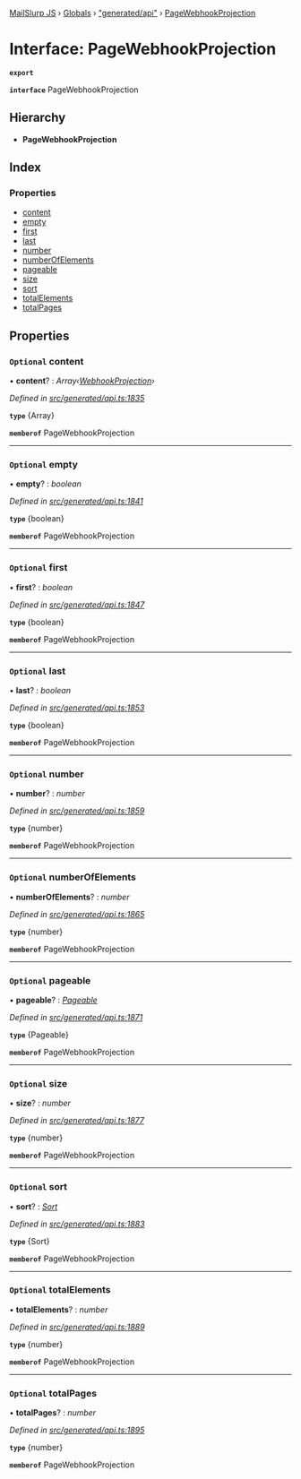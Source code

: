 [MailSlurp JS](../README.md) › [Globals](../globals.md) › ["generated/api"](../modules/_generated_api_.md) › [PageWebhookProjection](_generated_api_.pagewebhookprojection.md)

# Interface: PageWebhookProjection

**`export`** 

**`interface`** PageWebhookProjection

## Hierarchy

* **PageWebhookProjection**

## Index

### Properties

* [content](_generated_api_.pagewebhookprojection.md#optional-content)
* [empty](_generated_api_.pagewebhookprojection.md#optional-empty)
* [first](_generated_api_.pagewebhookprojection.md#optional-first)
* [last](_generated_api_.pagewebhookprojection.md#optional-last)
* [number](_generated_api_.pagewebhookprojection.md#optional-number)
* [numberOfElements](_generated_api_.pagewebhookprojection.md#optional-numberofelements)
* [pageable](_generated_api_.pagewebhookprojection.md#optional-pageable)
* [size](_generated_api_.pagewebhookprojection.md#optional-size)
* [sort](_generated_api_.pagewebhookprojection.md#optional-sort)
* [totalElements](_generated_api_.pagewebhookprojection.md#optional-totalelements)
* [totalPages](_generated_api_.pagewebhookprojection.md#optional-totalpages)

## Properties

### `Optional` content

• **content**? : *Array‹[WebhookProjection](_generated_api_.webhookprojection.md)›*

*Defined in [src/generated/api.ts:1835](https://github.com/mailslurp/mailslurp-client-ts-js/blob/26ccbd6/src/generated/api.ts#L1835)*

**`type`** {Array<WebhookProjection>}

**`memberof`** PageWebhookProjection

___

### `Optional` empty

• **empty**? : *boolean*

*Defined in [src/generated/api.ts:1841](https://github.com/mailslurp/mailslurp-client-ts-js/blob/26ccbd6/src/generated/api.ts#L1841)*

**`type`** {boolean}

**`memberof`** PageWebhookProjection

___

### `Optional` first

• **first**? : *boolean*

*Defined in [src/generated/api.ts:1847](https://github.com/mailslurp/mailslurp-client-ts-js/blob/26ccbd6/src/generated/api.ts#L1847)*

**`type`** {boolean}

**`memberof`** PageWebhookProjection

___

### `Optional` last

• **last**? : *boolean*

*Defined in [src/generated/api.ts:1853](https://github.com/mailslurp/mailslurp-client-ts-js/blob/26ccbd6/src/generated/api.ts#L1853)*

**`type`** {boolean}

**`memberof`** PageWebhookProjection

___

### `Optional` number

• **number**? : *number*

*Defined in [src/generated/api.ts:1859](https://github.com/mailslurp/mailslurp-client-ts-js/blob/26ccbd6/src/generated/api.ts#L1859)*

**`type`** {number}

**`memberof`** PageWebhookProjection

___

### `Optional` numberOfElements

• **numberOfElements**? : *number*

*Defined in [src/generated/api.ts:1865](https://github.com/mailslurp/mailslurp-client-ts-js/blob/26ccbd6/src/generated/api.ts#L1865)*

**`type`** {number}

**`memberof`** PageWebhookProjection

___

### `Optional` pageable

• **pageable**? : *[Pageable](_generated_api_.pageable.md)*

*Defined in [src/generated/api.ts:1871](https://github.com/mailslurp/mailslurp-client-ts-js/blob/26ccbd6/src/generated/api.ts#L1871)*

**`type`** {Pageable}

**`memberof`** PageWebhookProjection

___

### `Optional` size

• **size**? : *number*

*Defined in [src/generated/api.ts:1877](https://github.com/mailslurp/mailslurp-client-ts-js/blob/26ccbd6/src/generated/api.ts#L1877)*

**`type`** {number}

**`memberof`** PageWebhookProjection

___

### `Optional` sort

• **sort**? : *[Sort](_generated_api_.sort.md)*

*Defined in [src/generated/api.ts:1883](https://github.com/mailslurp/mailslurp-client-ts-js/blob/26ccbd6/src/generated/api.ts#L1883)*

**`type`** {Sort}

**`memberof`** PageWebhookProjection

___

### `Optional` totalElements

• **totalElements**? : *number*

*Defined in [src/generated/api.ts:1889](https://github.com/mailslurp/mailslurp-client-ts-js/blob/26ccbd6/src/generated/api.ts#L1889)*

**`type`** {number}

**`memberof`** PageWebhookProjection

___

### `Optional` totalPages

• **totalPages**? : *number*

*Defined in [src/generated/api.ts:1895](https://github.com/mailslurp/mailslurp-client-ts-js/blob/26ccbd6/src/generated/api.ts#L1895)*

**`type`** {number}

**`memberof`** PageWebhookProjection
